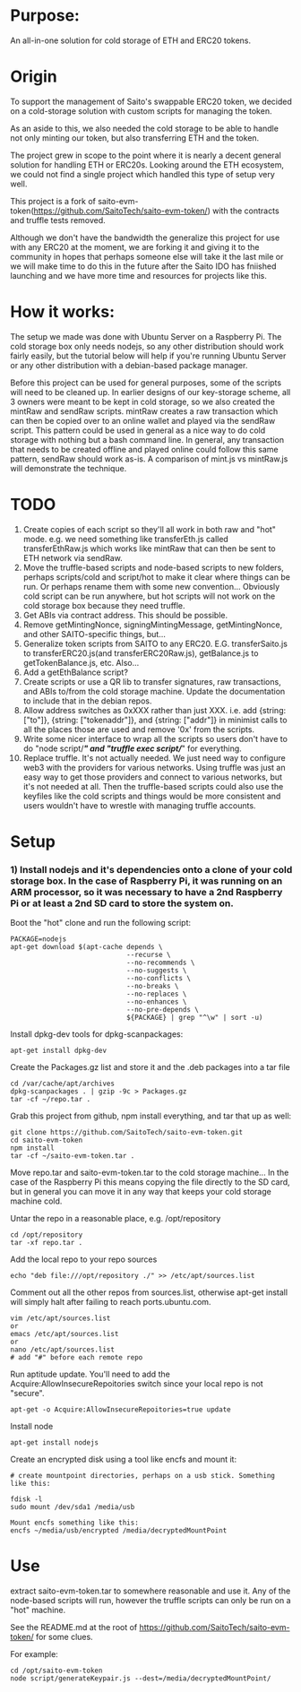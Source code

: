 
# Purpose:

An all-in-one solution for cold storage of ETH and ERC20 tokens.

# Origin

To support the management of Saito's swappable ERC20 token, we decided on a cold-storage solution with custom scripts for managing the token.

As an aside to this, we also needed the cold storage to be able to handle not only minting our token, but also transferring ETH and the token.

The project grew in scope to the point where it is nearly a decent general solution for handling ETH or ERC20s. Looking around the ETH ecosystem, we could not find a single project which handled this type of setup very well.

This project is a fork of saito-evm-token(https://github.com/SaitoTech/saito-evm-token/) with the contracts and truffle tests removed.

Although we don't have the bandwidth the generalize this project for use with any ERC20 at the moment, we are forking it and giving it to the community in hopes that perhaps someone else will take it the last mile or we will make time to do this in the future after the Saito IDO has fniished launching and we have more time and resources for projects like this.

# How it works:

The setup we made was done with Ubuntu Server on a Raspberry Pi. The cold storage box only needs nodejs, so any other distribution should work fairly easily, but the tutorial below will help if you're running Ubuntu Server or any other distribution with a debian-based package manager.

Before this project can be used for general purposes, some of the scripts will need to be cleaned up. In earlier designs of our key-storage scheme, all 3 owners were meant to be kept in cold storage, so we also created the mintRaw and sendRaw scripts. mintRaw creates a raw transaction which can then be copied over to an online wallet and played via the sendRaw script. This pattern could be used in general as a nice way to do cold storage with nothing but a bash command line. In general, any transaction that needs to be created offline and played online could follow this same pattern, sendRaw should work as-is. A comparison of mint.js vs mintRaw.js will demonstrate the technique.

# TODO

1) Create copies of each script so they'll all work in both raw and "hot" mode. e.g. we need something like transferEth.js called transferEthRaw.js which works like mintRaw that can then be sent to ETH network via sendRaw. 
2) Move the truffle-based scripts and node-based scripts to new folders, perhaps scripts/cold and script/hot to make it clear where things can be run. Or perhaps rename them with some new convention... Obviously cold script can be run anywhere, but hot scripts will not work on the cold storage box because they need truffle.
3) Get ABIs via contract address. This should be possible.
4) Remove getMintingNonce, signingMintingMessage, getMintingNonce, and other SAITO-specific things, but...
5) Generalize token scripts from SAITO to any ERC20. E.G. transferSaito.js to transferERC20.js(and transferERC20Raw.js), getBalance.js to getTokenBalance.js, etc. Also...
6) Add a getEthBalance script?
7) Create scripts or use a QR lib to transfer signatures, raw transactions, and ABIs to/from the cold storage machine. Update the documentation to include that in the debian repos.
8) Allow address switches as 0xXXX rather than just XXX. i.e. add {string: ["to"]}, {string: ["tokenaddr"]}, and {string: ["addr"]} in minimist calls to all the places those are used and remove '0x' from the scripts.
9) Write some nicer interface to wrap all the scripts so users don't have to do "node script/***" and "truffle exec script/***" for everything.
10) Replace truffle. It's not actually needed. We just need way to configure web3 with the providers for various networks. Using truffle was just an easy way to get those providers and connect to various networks, but it's not needed at all. Then the truffle-based scripts could also use the keyfiles like the cold scripts and things would be more consistent and users wouldn't have to wrestle with managing truffle accounts.

# Setup

### 1) Install nodejs and it's dependencies onto a clone of your cold storage box. In the case of Raspberry Pi, it was running on an ARM processor, so it was necessary to have a 2nd Raspberry Pi or at least a 2nd SD card to store the system on.

Boot the "hot" clone and run the following script:

```
PACKAGE=nodejs
apt-get download $(apt-cache depends \
                             --recurse \
                             --no-recommends \
                             --no-suggests \
                             --no-conflicts \
                             --no-breaks \
                             --no-replaces \
                             --no-enhances \
                             --no-pre-depends \
                             ${PACKAGE} | grep "^\w" | sort -u)
```

Install dpkg-dev tools for dpkg-scanpackages:

```
apt-get install dpkg-dev
```

Create the Packages.gz list and store it and the .deb packages into a tar file

```
cd /var/cache/apt/archives
dpkg-scanpackages . | gzip -9c > Packages.gz
tar -cf ~/repo.tar .
```

Grab this project from github, npm install everything, and tar that up as well:

```
git clone https://github.com/SaitoTech/saito-evm-token.git
cd saito-evm-token
npm install
tar -cf ~/saito-evm-token.tar .
```

Move repo.tar and saito-evm-token.tar to the cold storage machine... In the case of the Raspberry Pi this means copying the file directly to the SD card, but in general you can move it in any way that keeps your cold storage machine cold.


Untar the repo in a reasonable place, e.g. /opt/repository

```
cd /opt/repository
tar -xf repo.tar .
```

Add the local repo to your repo sources

```
echo "deb file:///opt/repository ./" >> /etc/apt/sources.list
```

Comment out all the other repos from sources.list, otherwise apt-get install will simply halt after failing to reach ports.ubuntu.com.

```
vim /etc/apt/sources.list 
or 
emacs /etc/apt/sources.list 
or
nano /etc/apt/sources.list 
# add "#" before each remote repo
```
Run aptitude update. You'll need to add the Acquire:AllowInsecureRepoitories switch since your local repo is not "secure".

```
apt-get -o Acquire:AllowInsecureRepoitories=true update 
```

Install node

```
apt-get install nodejs
```

Create an encrypted disk using a tool like encfs and mount it:

```
# create mountpoint directories, perhaps on a usb stick. Something like this:

fdisk -l
sudo mount /dev/sda1 /media/usb

Mount encfs something like this:
encfs ~/media/usb/encrypted /media/decryptedMountPoint
```

# Use

extract saito-evm-token.tar to somewhere reasonable and use it. Any of the node-based scripts will run, however the truffle scripts can only be run on a "hot" machine.

See the README.md at the root of https://github.com/SaitoTech/saito-evm-token/ for some clues.

For example:

```
cd /opt/saito-evm-token
node script/generateKeypair.js --dest=/media/decryptedMountPoint/
```
